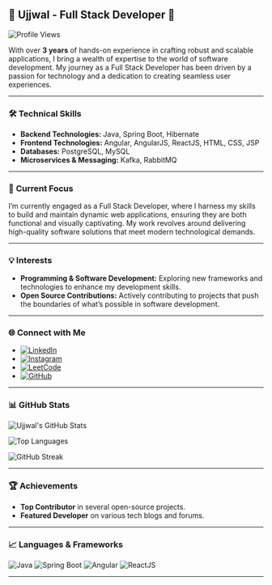 ## 🌟 Ujjwal - Full Stack Developer 🌟

![Profile Views](https://komarev.com/ghpvc/?username=ujjwalx0) <!-- Profile views badge -->

With over **3 years** of hands-on experience in crafting robust and scalable applications, I bring a wealth of expertise to the world of software development. My journey as a Full Stack Developer has been driven by a passion for technology and a dedication to creating seamless user experiences.

---

### 🛠️ **Technical Skills**

- **Backend Technologies:** Java, Spring Boot, Hibernate
- **Frontend Technologies:** Angular, AngularJS, ReactJS, HTML, CSS, JSP
- **Databases:** PostgreSQL, MySQL
- **Microservices & Messaging:** Kafka, RabbitMQ

---

### 🚀 **Current Focus**

I’m currently engaged as a Full Stack Developer, where I harness my skills to build and maintain dynamic web applications, ensuring they are both functional and visually captivating. My work revolves around delivering high-quality software solutions that meet modern technological demands.

---

### 💡 **Interests**

- **Programming & Software Development:** Exploring new frameworks and technologies to enhance my development skills.
- **Open Source Contributions:** Actively contributing to projects that push the boundaries of what’s possible in software development.

---

### 🌐 **Connect with Me**

- [![LinkedIn](https://img.shields.io/badge/-LinkedIn-blue?style=flat&logo=linkedin&logoColor=white)](https://www.linkedin.com/in/ujjwal-93267019b/)
- [![Instagram](https://img.shields.io/badge/-Instagram-purple?style=flat&logo=instagram&logoColor=white)](https://www.instagram.com/_uzzwal)
- [![LeetCode](https://img.shields.io/badge/-LeetCode-orange?style=flat&logo=leetcode&logoColor=white)](https://leetcode.com/ujjwalx10)
- [![GitHub](https://img.shields.io/badge/-GitHub-black?style=flat&logo=github&logoColor=white)](https://github.com/ujjwalx0)

---

### 📊 **GitHub Stats**

![Ujjwal's GitHub Stats](https://github-readme-stats.vercel.app/api?username=ujjwalx0&show_icons=true&hide_title=true&hide_border=true&count_private=true&include_all_commits=true&theme=radical)

![Top Languages](https://github-readme-stats.vercel.app/api/top-langs/?username=ujjwalx0&layout=compact&hide_title=true&hide_border=true&theme=radical)

![GitHub Streak](https://github-readme-streak-stats.herokuapp.com/?user=ujjwalx0&hide_title=true&hide_border=true&theme=radical)

---

### 🏆 **Achievements**

- **Top Contributor** in several open-source projects.
- **Featured Developer** on various tech blogs and forums.


---

### 📈 **Languages & Frameworks**

![Java](https://img.shields.io/badge/Java-blue?style=for-the-badge&logo=java&logoColor=white)
![Spring Boot](https://img.shields.io/badge/Spring%20Boot-brightgreen?style=for-the-badge&logo=spring&logoColor=white)
![Angular](https://img.shields.io/badge/Angular-red?style=for-the-badge&logo=angular&logoColor=white)
![ReactJS](https://img.shields.io/badge/ReactJS-blue?style=for-the-badge&logo=react&logoColor=white)

---

